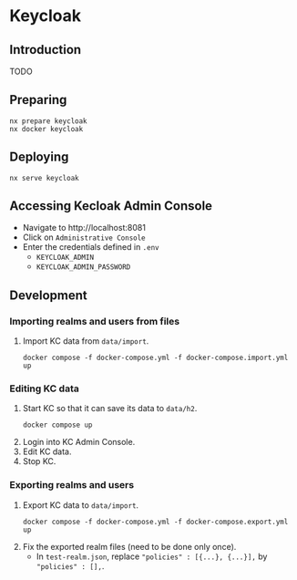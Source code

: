 # Keycloak

## Introduction

TODO

## Preparing

```console
nx prepare keycloak
nx docker keycloak
```

## Deploying

```console
nx serve keycloak
```

## Accessing Kecloak Admin Console

- Navigate to http://localhost:8081
- Click on `Administrative Console`
- Enter the credentials defined in `.env`
  - `KEYCLOAK_ADMIN`
  - `KEYCLOAK_ADMIN_PASSWORD`

## Development

### Importing realms and users from files

1. Import KC data from `data/import`.
   ```console
   docker compose -f docker-compose.yml -f docker-compose.import.yml up
   ```

### Editing KC data

1. Start KC so that it can save its data to `data/h2`.
   ```console
   docker compose up
   ```
2. Login into KC Admin Console.
3. Edit KC data.
4. Stop KC.

### Exporting realms and users

1. Export KC data to `data/import`.
   ```console
   docker compose -f docker-compose.yml -f docker-compose.export.yml up
   ```
2. Fix the exported realm files (need to be done only once).
     - In `test-realm.json`, replace `"policies" : [{...}, {...}],` by
       `"policies" : [],`.